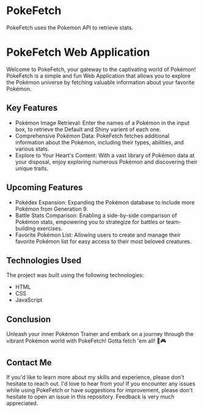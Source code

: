 # PokeFetch
PokeFetch uses the Pokemon API to retrieve stats.


# PokeFetch Web Application
Welcome to PokeFetch, your gateway to the captivating world of Pokémon! PokeFetch is a simple and fun Web Application that allows you to explore the Pokémon universe by fetching valuable information about your favorite Pokémon.


## Key Features
- Pokémon Image Retrieval: Enter the names of a Pokémon in the input box, to retrieve the Default and Shiny varient of each one.
- Comprehensive Pokémon Data: PokeFetch fetches additional information about the Pokémon, including their types, abilities, and various stats.
- Explore to Your Heart's Content: With a vast library of Pokémon data at your disposal, enjoy exploring numerous Pokémon and discovering their unique traits.


## Upcoming Features
- Pokédex Expansion: Expanding the Pokémon database to include more Pokémon from Generation 9.
- Battle Stats Comparison: Enabling a side-by-side comparison of Pokémon stats, empowering you to strategize for battles or team-building exercises.
- Favorite Pokémon List: Allowing users to create and manage their favorite Pokémon list for easy access to their most beloved creatures.


## Technologies Used
The project was built using the following technologies:
- HTML
- CSS
- JavaScript


## Conclusion
Unleash your inner Pokémon Trainer and embark on a journey through the vibrant Pokémon world with PokeFetch! Gotta fetch 'em all! 🌟🎮


## Contact Me
If you'd like to learn more about my skills and experience, please don't hesitate to reach out. I'd love to hear from you!
If you encounter any issues while using PokeFetch or have suggestions for improvement, please don't hesitate to open an issue in this repository. Feedback is very much appreciated.